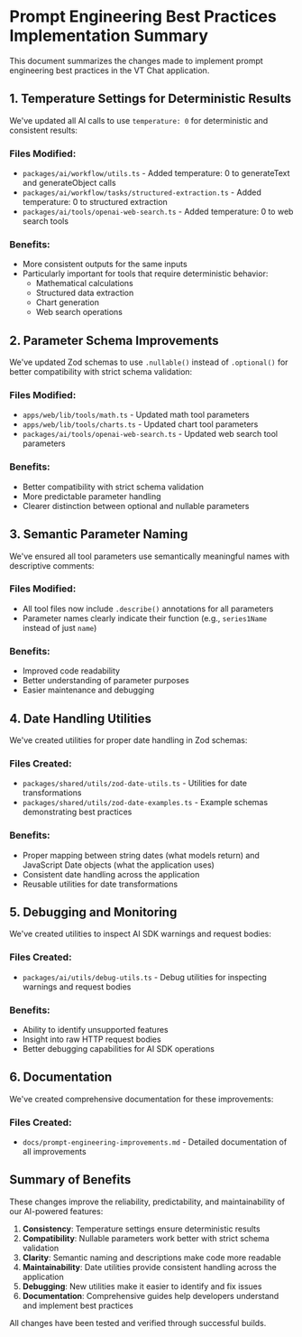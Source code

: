 # Prompt Engineering Best Practices Implementation Summary

This document summarizes the changes made to implement prompt engineering best practices in the VT Chat application.

## 1. Temperature Settings for Deterministic Results

We've updated all AI calls to use `temperature: 0` for deterministic and consistent results:

### Files Modified:

- `packages/ai/workflow/utils.ts` - Added temperature: 0 to generateText and generateObject calls
- `packages/ai/workflow/tasks/structured-extraction.ts` - Added temperature: 0 to structured extraction
- `packages/ai/tools/openai-web-search.ts` - Added temperature: 0 to web search tools

### Benefits:

- More consistent outputs for the same inputs
- Particularly important for tools that require deterministic behavior:
    - Mathematical calculations
    - Structured data extraction
    - Chart generation
    - Web search operations

## 2. Parameter Schema Improvements

We've updated Zod schemas to use `.nullable()` instead of `.optional()` for better compatibility with strict schema validation:

### Files Modified:

- `apps/web/lib/tools/math.ts` - Updated math tool parameters
- `apps/web/lib/tools/charts.ts` - Updated chart tool parameters
- `packages/ai/tools/openai-web-search.ts` - Updated web search tool parameters

### Benefits:

- Better compatibility with strict schema validation
- More predictable parameter handling
- Clearer distinction between optional and nullable parameters

## 3. Semantic Parameter Naming

We've ensured all tool parameters use semantically meaningful names with descriptive comments:

### Files Modified:

- All tool files now include `.describe()` annotations for all parameters
- Parameter names clearly indicate their function (e.g., `series1Name` instead of just `name`)

### Benefits:

- Improved code readability
- Better understanding of parameter purposes
- Easier maintenance and debugging

## 4. Date Handling Utilities

We've created utilities for proper date handling in Zod schemas:

### Files Created:

- `packages/shared/utils/zod-date-utils.ts` - Utilities for date transformations
- `packages/shared/utils/zod-date-examples.ts` - Example schemas demonstrating best practices

### Benefits:

- Proper mapping between string dates (what models return) and JavaScript Date objects (what the application uses)
- Consistent date handling across the application
- Reusable utilities for date transformations

## 5. Debugging and Monitoring

We've created utilities to inspect AI SDK warnings and request bodies:

### Files Created:

- `packages/ai/utils/debug-utils.ts` - Debug utilities for inspecting warnings and request bodies

### Benefits:

- Ability to identify unsupported features
- Insight into raw HTTP request bodies
- Better debugging capabilities for AI SDK operations

## 6. Documentation

We've created comprehensive documentation for these improvements:

### Files Created:

- `docs/prompt-engineering-improvements.md` - Detailed documentation of all improvements

## Summary of Benefits

These changes improve the reliability, predictability, and maintainability of our AI-powered features:

1. **Consistency**: Temperature settings ensure deterministic results
2. **Compatibility**: Nullable parameters work better with strict schema validation
3. **Clarity**: Semantic naming and descriptions make code more readable
4. **Maintainability**: Date utilities provide consistent handling across the application
5. **Debugging**: New utilities make it easier to identify and fix issues
6. **Documentation**: Comprehensive guides help developers understand and implement best practices

All changes have been tested and verified through successful builds.
